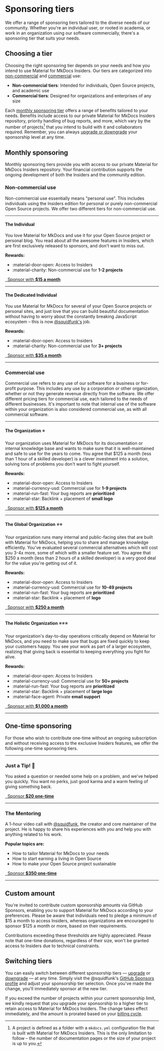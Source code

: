 # Sponsoring tiers

We offer a range of sponsoring tiers tailored to the diverse needs of our
community. Whether you're an individual user, or rooted in academia, or work in
an organization using our software commercially, there's a sponsoring tier
that suits your needs.

## Choosing a tier

Choosing the right sponsoring tier depends on your needs and how you intend to
use Material for MkDocs Insiders. Our tiers are categorized into [non-commercial]
and [commercial] use:

  - __Non-commercial tiers__: Intended for individuals, Open Source projects,
    and academic use
  - __Commercial tiers__: Designed for organizations and enterprises of any size

Each [monthly sponsoring tier] offers a range of benefits tailored to your needs.
Benefits include access to our private Material for MkDocs Insiders repository,
priority handling of bug reports, and more, which vary by the number of
projects[^1] that you intend to build with it and collaborators required.
Remember, you can always [upgrade or downgrade] your
sponsorship level at any time.

  [^1]:
    A project is defined as a folder with a `mkdocs.yml` configuration file
    that is built with Material for MkDocs Insiders. This is the only limitation
    to follow – the number of documentation pages or the size of your project
    is up to you.

  [monthly sponsoring tier]: #monthly-sponsoring
  [non-commercial]: #non-commercial-use
  [commercial]: #commercial-use
  [upgrade or downgrade]: #switching-tiers

## Monthly sponsoring

Monthly sponsoring tiers provide you with access to our private Material for
MkDocs Insiders repository. Your financial contribution supports the ongoing
development of both the Insiders and the community edition.

### Non-commercial use

Non-commercial use essentially means "personal use". This includes individuals
using the Insiders edition for personal or purely non-commercial Open Source
projects. We offer two different tiers for non-commercial use.

---

#### The Individual

You love Material for MkDocs and use it for your Open Source project or personal
blog. You read about all the awesome features in Insiders, which are first
exclusively released to sponsors, and don't want to miss out.

__Rewards:__

  - :material-door-open: Access to Insiders
  - :material-charity: Non-commercial use for __1-2 projects__

[&nbsp; Sponsor with __$15 a month__ <span class="mdx-sponsorship-count" data-mdx-component="sponsorship-count"></span>][15 a month]

  [15 a month]: https://github.com/sponsors/squidfunk/sponsorships?tier_id=210638

---

#### The Dedicated Individual

You use Material for MkDocs for several of your Open Source projects or personal
sites, and just love that you can build beautiful documentation without having
to worry about the constantly breaking JavaScript ecosystem – this is now
[@squidfunk's] job.

  [@squidfunk's]: https://github.com/squidfunk

__Rewards:__

  - :material-door-open: Access to Insiders
  - :material-charity: Non-commercial use for __3+ projects__

[&nbsp; Sponsor with __$35 a month__ <span class="mdx-sponsorship-count" data-mdx-component="sponsorship-count"></span>][35 a month]

  [35 a month]: https://github.com/sponsors/squidfunk/sponsorships?tier_id=210641

---

### Commercial use

Commercial use refers to any use of our software for a business or for-profit
purpose. This includes any use by a corporation or other organization, whether
or not they generate revenue directly from the software. We offer different
pricing tiers for commercial use, each tailored to the needs of different
businesses. It's important to note that internal use of the software within your
organization is also considered commercial use, as with all commercial software.

---

#### The Organization :star:

Your organization uses Material for MkDocs for its documentation or internal
knowledge base and wants to make sure that it is well-maintained and safe to use
for the years to come. You agree that $125 a month (less than 1 hour of a
skilled developer) is a clever investment into a solution, solving tons of
problems you don't want to fight yourself.

__Rewards:__

  - :material-door-open: Access to Insiders
  - :material-currency-usd: Commercial use for __1-9 projects__
  - :material-run-fast: Your bug reports are __prioritized__
  - :material-star: Backlink + placement of __small logo__

[&nbsp; Sponsor with __$125 a month__ <span class="mdx-sponsorship-count" data-mdx-component="sponsorship-count"></span>][125 a month]

  [125 a month]: https://github.com/sponsors/squidfunk/sponsorships?tier_id=210643

---

#### The Global Organization :star::star:

Your organization runs many internal and public-facing sites that are built with
Material for MkDocs, helping you to share and manage knowledge efficiently.
You've evaluated several commercial alternatives which will cost you 3-4x more,
some of which with a smaller feature set. You agree that $250 a month (less than
2 hours of a skilled developer) is a very good deal for the value you're getting
out of it.

__Rewards:__

  - :material-door-open: Access to Insiders
  - :material-currency-usd: Commercial use for __10-49 projects__
  - :material-run-fast: Your bug reports are __prioritized__
  - :material-star: Backlink + placement of __logo__

[&nbsp; Sponsor with __$250 a month__ <span class="mdx-sponsorship-count" data-mdx-component="sponsorship-count"></span>][250 a month]

  [250 a month]: https://github.com/sponsors/squidfunk/sponsorships?tier_id=181282

---

#### The Holistic Organization :star::star::star:

Your organization's day-to-day operations critically depend on Material for
MkDocs, and you need to make sure that bugs are fixed quickly to keep your
customers happy. You see your work as part of a larger ecosystem, realizing that
giving back is essential to keeping everything you fight for alive.

__Rewards:__

  - :material-door-open: Access to Insiders
  - :material-currency-usd: Commercial use for __50+ projects__
  - :material-run-fast: Your bug reports are __prioritized__
  - :material-star: Backlink + placement of __large logo__
  - :material-face-agent: Private __email support__

[&nbsp; Sponsor with __$1,000 a month__ <span class="mdx-sponsorship-count" data-mdx-component="sponsorship-count"></span>][1000 a month]

  [1000 a month]: https://github.com/sponsors/squidfunk/sponsorships?tier_id=334388

---

## One-time sponsoring

For those who wish to contribute one-time without an ongoing subscription and
without receiving access to the exclusive Insiders features, we offer the
following one-time sponsoring tiers.

---

### Just a Tip! :money_with_wings:

You asked a question or needed some help on a problem, and we've helped you
quickly. You want no perks, just good karma and a warm feeling of giving
something back.

[&nbsp; Sponsor __$20 one-time__ <span class="mdx-sponsorship-count" data-mdx-component="sponsorship-count"></span>][20 one-time]

  [20 one-time]: https://github.com/sponsors/squidfunk/sponsorships?tier_id=222886

---

### The Mentoring

A 1-hour video call with [@squidfunk], the creator and core maintainer of the
project. He is happy to share his experiences with you and help you with
anything related to his work.

__Popular topics are:__

  - How to tailor Material for MkDocs to your needs
  - How to start earning a living in Open Source
  - How to make your Open Source project sustainable

  [@squidfunk]: https://github.com/squidfunk

[&nbsp; Sponsor __$350 one-time__ <span class="mdx-sponsorship-count" data-mdx-component="sponsorship-count"></span>][350 one-time]

  [350 one-time]: https://github.com/sponsors/squidfunk/sponsorships?tier_id=210891

---

## Custom amount

You're invited to contribute custom sponsorship amounts via GitHub Sponsors,
enabling you to support Material for MkDocs according to your preferences.
Please be aware that individuals need to pledge a minimum of $15 a month to
access Insiders, whereas organizations are encouraged to sponsor $125 a month or
more, based on their requirements.

Contributions exceeding these thresholds are highly appreciated. Please note
that one-time donations, regardless of their size, won't be granted access to
Insiders due to technical constraints.

## Switching tiers

You can easily switch between different sponsorship tiers — [upgrade] or
[downgrade] — at any time. Simply visit the @squidfunk's
[GitHub Sponsors profile] and adjust your sponsorship tier selection. Once
you've made the change, you'll immediately sponsor at the new tier.

If you exceed the number of projects within your current sponsorship limit, we
kindly request that you upgrade your sponsorship to a higher tier to retain
access to Material for MkDocs Insiders. The change takes effect immediately,
and the amount is prorated based on your [billing cycle].

  [upgrade]: https://docs.github.com/en/billing/managing-billing-for-github-sponsors/upgrading-a-sponsorship
  [downgrade]: https://docs.github.com/en/billing/managing-billing-for-github-sponsors/downgrading-a-sponsorship
  [billing cycle]: https://docs.github.com/en/github/setting-up-and-managing-billing-and-payments-on-github/changing-the-duration-of-your-billing-cycle
  [GitHub Sponsors profile]: https://github.com/sponsors/squidfunk
